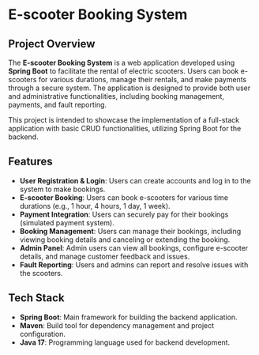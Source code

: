 # E-scooter Booking System

## Project Overview
The **E-scooter Booking System** is a web application developed using **Spring Boot** to facilitate the rental of electric scooters. Users can book e-scooters for various durations, manage their rentals, and make payments through a secure system. The application is designed to provide both user and administrative functionalities, including booking management, payments, and fault reporting.

This project is intended to showcase the implementation of a full-stack application with basic CRUD functionalities, utilizing Spring Boot for the backend.

## Features
- **User Registration & Login**: Users can create accounts and log in to the system to make bookings.
- **E-scooter Booking**: Users can book e-scooters for various time durations (e.g., 1 hour, 4 hours, 1 day, 1 week).
- **Payment Integration**: Users can securely pay for their bookings (simulated payment system).
- **Booking Management**: Users can manage their bookings, including viewing booking details and canceling or extending the booking.
- **Admin Panel**: Admin users can view all bookings, configure e-scooter details, and manage customer feedback and issues.
- **Fault Reporting**: Users and admins can report and resolve issues with the scooters.

## Tech Stack
- **Spring Boot**: Main framework for building the backend application.
- **Maven**: Build tool for dependency management and project configuration.
- **Java 17**: Programming language used for backend development.
